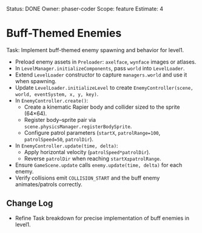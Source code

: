 Status: DONE
Owner: phaser-coder
Scope: feature
Estimate: 4

# Buff-Themed Enemies

Task: Implement buff-themed enemy spawning and behavior for level1.
  - Preload enemy assets in `Preloader`: `axelface`, `wynface` images or atlases.
  - In `LevelManager.initializeComponents`, pass `world` into `LevelLoader`.
  - Extend `LevelLoader` constructor to capture `managers.world` and use it when spawning.
  - Update `LevelLoader.initializeLevel` to create `EnemyController(scene, world, eventSystem, x, y, key)`.
  - In `EnemyController.create()`:
    * Create a kinematic Rapier body and collider sized to the sprite (64×64).
    * Register body–sprite pair via `scene.physicsManager.registerBodySprite`.
    * Configure patrol parameters (`startX`, `patrolRange=100`, `patrolSpeed=50`, `patrolDir`).
  - In `EnemyController.update(time, delta)`:
    * Apply horizontal velocity (`patrolSpeed*patrolDir`).
    * Reverse `patrolDir` when reaching `startX±patrolRange`.
  - Ensure `GameScene.update` calls `enemy.update(time, delta)` for each enemy.
  - Verify collisions emit `COLLISION_START` and the buff enemy animates/patrols correctly.

## Change Log
* Refine Task breakdown for precise implementation of buff enemies in level1.